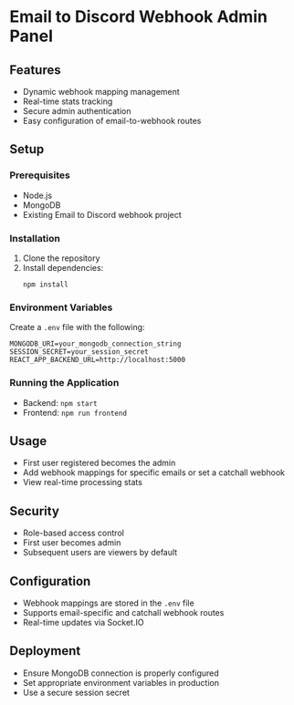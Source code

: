 # Email to Discord Webhook Admin Panel

## Features
- Dynamic webhook mapping management
- Real-time stats tracking
- Secure admin authentication
- Easy configuration of email-to-webhook routes

## Setup

### Prerequisites
- Node.js
- MongoDB
- Existing Email to Discord webhook project

### Installation
1. Clone the repository
2. Install dependencies:
   ```
   npm install
   ```

### Environment Variables
Create a `.env` file with the following:
```
MONGODB_URI=your_mongodb_connection_string
SESSION_SECRET=your_session_secret
REACT_APP_BACKEND_URL=http://localhost:5000
```

### Running the Application
- Backend: `npm start`
- Frontend: `npm run frontend`

## Usage
- First user registered becomes the admin
- Add webhook mappings for specific emails or set a catchall webhook
- View real-time processing stats

## Security
- Role-based access control
- First user becomes admin
- Subsequent users are viewers by default

## Configuration
- Webhook mappings are stored in the `.env` file
- Supports email-specific and catchall webhook routes
- Real-time updates via Socket.IO

## Deployment
- Ensure MongoDB connection is properly configured
- Set appropriate environment variables in production
- Use a secure session secret
